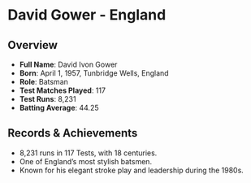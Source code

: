 # David Gower - England

## Overview
- **Full Name**: David Ivon Gower
- **Born**: April 1, 1957, Tunbridge Wells, England
- **Role**: Batsman
- **Test Matches Played**: 117
- **Test Runs**: 8,231
- **Batting Average**: 44.25

## Records & Achievements
- 8,231 runs in 117 Tests, with 18 centuries.
- One of England’s most stylish batsmen.
- Known for his elegant stroke play and leadership during the 1980s.
